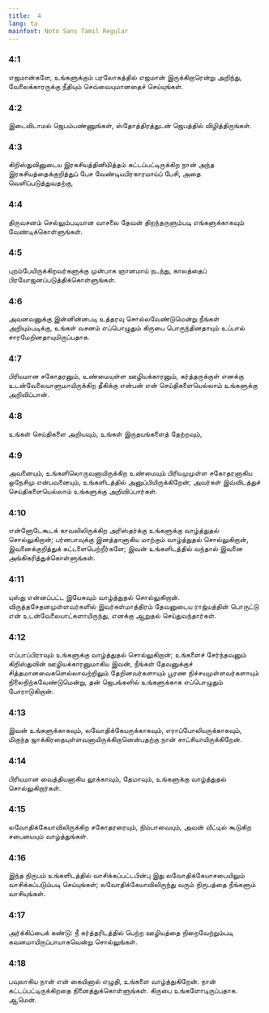 ```yaml
---
title:  4
lang: ta
mainfont: Noto Sans Tamil Regular
---
```


###  4:1

எஜமான்களே, உங்களுக்கும் பரலோகத்தில் எஜமான் இருக்கிறாரென்று அறிந்து, வேலைக்காரருக்கு நீதியும் செவ்வையுமானதைச் செய்யுங்கள்.

###  4:2

இடைவிடாமல் ஜெபம்பண்ணுங்கள், ஸ்தோத்திரத்துடன் ஜெபத்தில் விழித்திருங்கள்.

###  4:3

கிறிஸ்துவினுடைய இரகசியத்தினிமித்தம் கட்டப்பட்டிருக்கிற நான் அந்த இரகசியத்தைக்குறித்துப் பேச வேண்டியபிரகாரமாய்ப் பேசி, அதை வெளிப்படுத்துவதற்கு,

###  4:4

திருவசனம் செல்லும்படியான வாசலை தேவன் திறந்தருளும்படி எங்களுக்காகவும் வேண்டிக்கொள்ளுங்கள்.

###  4:5

புறம்பேயிருக்கிறவர்களுக்கு முன்பாக ஞானமாய் நடந்து, காலத்தைப் பிரயோஜனப்படுத்திக்கொள்ளுங்கள்.

###  4:6

அவனவனுக்கு இன்னின்னபடி உத்தரவு சொல்லவேண்டுமென்று நீங்கள் அறியும்படிக்கு, உங்கள் வசனம் எப்பொழுதும் கிருபை பொருந்தினதாயும் உப்பால் சாரமேறினதாயுமிருப்பதாக.

###  4:7

பிரியமான சகோதரனும், உண்மையுள்ள ஊழியக்காரனும், கர்த்தருக்குள் எனக்கு உடன்வேலையாளுமாயிருக்கிற தீகிக்கு என்பன் என் செய்திகளையெல்லாம் உங்களுக்கு அறிவிப்பான்.

###  4:8

உங்கள் செய்திகளை அறியவும், உங்கள் இருதயங்களைத் தேற்றவும்,

###  4:9

அவனையும், உங்களிலொருவனாயிருக்கிற உண்மையும் பிரியமுமுள்ள சகோதரனாகிய ஒநேசிமு என்பவனையும், உங்களிடத்தில் அனுப்பியிருக்கிறேன்; அவர்கள் இவ்விடத்துச் செய்திகளையெல்லாம் உங்களுக்கு அறிவிப்பார்கள்.

###  4:10

என்னோடேகூடக் காவலிலிருக்கிற அரிஸ்தர்க்கு உங்களுக்கு வாழ்த்துதல் சொல்லுகிறான்; பர்னபாவுக்கு இனத்தானாகிய மாற்கும் வாழ்த்துதல் சொல்லுகிறான், இவனைக்குறித்துக் கட்டளைபெற்றீர்களே; இவன் உங்களிடத்தில் வந்தால் இவனை அங்கிகரித்துக்கொள்ளுங்கள்.

###  4:11

யுஸ்து என்னப்பட்ட இயேசுவும் வாழ்த்துதல் சொல்லுகிறான். விருத்தசேதனமுள்ளவர்களில் இவர்கள்மாத்திரம் தேவனுடைய ராஜ்யத்தின் பொருட்டு என் உடன்வேலையாட்களாயிருந்து, எனக்கு ஆறுதல் செய்துவந்தார்கள்.

###  4:12

எப்பாப்பிராவும் உங்களுக்கு வாழ்த்துதல் சொல்லுகிறான்; உங்களைச் சேர்ந்தவனும் கிறிஸ்துவின் ஊழியக்காரனுமாகிய இவன், நீங்கள் தேவனுக்குச் சித்தமானவைகளெல்லாவற்றிலும் தேறினவர்களாயும் பூரண நிச்சயமுள்ளவர்களாயும் நிலைநிற்கவேண்டுமென்று, தன் ஜெபங்களில் உங்களுக்காக எப்பொழுதும் போராடுகிறான்.

###  4:13

இவன் உங்களுக்காகவும், லவோதிக்கேயருக்காகவும், எராப்போலியருக்காகவும், மிகுந்த ஜாக்கிரதையுள்ளவனாயிருக்கிறானென்பதற்கு நான் சாட்சியாயிருக்கிறேன்.

###  4:14

பிரியமான வைத்தியனாகிய லூக்காவும், தேமாவும், உங்களுக்கு வாழ்த்துதல் சொல்லுகிறார்கள்.

###  4:15

லவோதிக்கேயாவிலிருக்கிற சகோதரரையும், நிம்பாவையும், அவன் வீட்டில் கூடுகிற சபையையும் வாழ்த்துங்கள்.

###  4:16

இந்த நிருபம் உங்களிடத்தில் வாசிக்கப்பட்டபின்பு இது லவோதிக்கேயாசபையிலும் வாசிக்கப்படும்படி செய்யுங்கள்; லவோதிக்கேயாவிலிருந்து வரும் நிருபத்தை நீங்களும் வாசியுங்கள்.

###  4:17

அர்க்கிப்பைக் கண்டு: நீ கர்த்தரிடத்தில் பெற்ற ஊழியத்தை நிறைவேற்றும்படி கவனமாயிருப்பாயாகவென்று சொல்லுங்கள்.

###  4:18

பவுலாகிய நான் என் கையினால் எழுதி, உங்களை வாழ்த்துகிறேன். நான் கட்டப்பட்டிருக்கிறதை நினைத்துக்கொள்ளுங்கள். கிருபை உங்களோடிருப்பதாக. ஆமென்.

